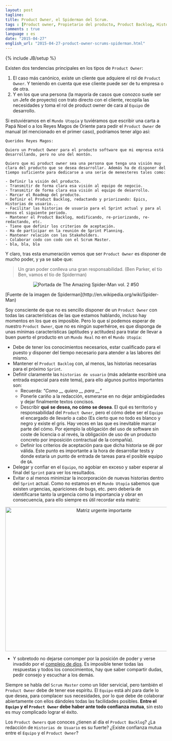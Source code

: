 ```yaml
---
layout: post
tagline: 
title: Product Owner, el Spiderman del Scrum.
tags : [Product owner, Propietario del producto, Product Backlog, Historia de usuario, User History, Scrum, Agile]
comments : true
language : es
date: "2015-04-27"
english_url: "2015-04-27-product-owner-scrums-spiderman.html"
---
```

{% include JB/setup %}

Existen dos tendencias principales en los tipos de `Product Owner`: 

1. El caso más canónico, existe un cliente que adquiere el rol de `Product Owner`. Y teniendo en cuenta que ese cliente puede ser de tu empresa o de otra.
2. Y en los que una persona (la mayoría de casos que conozco suele ser un Jefe de proyecto) con trato directo con el cliente, recopila las necesidades y toma el rol de product owner de cara al `Equipo` de desarrollo.

Si estuviéramos en el `Mundo Utopía` y tuviéramos que escribir una carta a Papá Noel o a los Reyes Magos de Oriente para pedir el `Product Owner` de manual (el mencionado en el primer caso), podríamos tener algo así:

    Queridos Reyes Magos:

    Quiero un Product Owner para el producto software que mi empresa está desarrollando, pero no uno del montón.

    Quiero que mi product owner sea una persona que tenga una visión muy clara del producto que se desea desarrollar. Además ha de disponer del tiempo suficiente para dedicarse a una serie de menesteres tales como: 

    - Definir la visión del producto.
    - Transmitir de forma clara esa visión al equipo de negocio.
    - Transmitir de forma clara esa visión al equipo de desarrollo.
    - Marcar el Roadmap del producto.
    - Definir el Product Backlog, redactando y priorizando: Epics, Historias de usuario...
    - Facilitar las historias de usuario para el Sprint actual y para al menos el siguiente periodo.
    - Mantener el Product Backlog, modificando, re-priorizando, re-redactando, etc.
    - Tiene que definir los criterios de aceptación.
    - Ha de participar en la reunión de Sprint Planning.
    - Mantener relación con los Stakeholders.
    - Colaborar codo con codo con el Scrum Master.
    - bla, bla, bla

Y claro, tras esta enumeración vemos que ser `Product Owner` es disponer de mucho poder, y ya se sabe que:

> Un gran poder conlleva una gran responsabilidad. (Ben Parker, el tío Ben, vamos el tío de Spiderman)

<p align="center">
<img src="../images/spiderman.jpg" title="Portada de The Amazing Spider-Man vol. 2 #50">
</p>
[Fuente de la imagen de Spiderman](http://en.wikipedia.org/wiki/Spider-Man)

Soy consciente de que no es sencillo disponer de un `Product Owner` con todas las características de las que estamos hablando, incluso hay momentos en los que es imposible. Pero lo que sí podemos esperar de nuestro `Product Owner`, que no es ningún superhéroe, es que disponga de unas mínimas características (aptitudes y actitudes) para tratar de llevar a buen puerto el producto en un `Mundo Real` no en el `Mundo Utopía`:

* Debe de tener los conocimientos necesarios, estar cualificado para el puesto y disponer del tiempo necesario para atender a las labores del mismo.
* Mantener el `Product Backlog` con, al menos, las historias necesarias para el próximo `Sprint`.
* Definir claramente las `historias de usuario` (más adelante escribiré una entrada especial para este tema), para ello algunos puntos importantes son:
    + Recuerda: _"Como \_\_ quiero \_\_ para \_\_"_
    + Ponerle cariño a la redacción, esmerarse en no dejar ambigüedades y dejar finalmente textos concisos.
    + Describir **qué se desea, no cómo se desea**. El qué es territorio y responsabilidad del `Product Owner`, pero el cómo debe ser el `Equipo` el encargado de llevarlo a cabo (Es cierto que no todo es blanco y negro y existe el gris. Hay veces en las que es inevitable marcar parte del cómo. Por ejemplo la obligación del uso de software sin coste de licencia o al revés, la obligación de uso de un producto concreto por imposición contractual de la compañía).
    + Definir los criterios de aceptación para que dicha historia se dé por válida. Este punto es importante a la hora de desarrollar tests y donde estaría un punto de entrada de tareas para el posible equipo de `QA`.
* Delegar y confiar en el `Equipo`, no agobiar en exceso y saber esperar al final del `Sprint` para ver los resultados.
* Evitar o al menos minimizar la incorporación de nuevas historias dentro del `Sprint` actual. Como no estamos en el `Mundo Utopía` sabemos que existen urgencias, apariciones de bugs, etc. pero debería de identificarse tanto la urgencia como la importancia y obrar en consecuencia, para ello siempre es útil recordar esta matriz:

<p align="center">
<img src="../images/urgente_importante_matriz.svg" title="Matriz urgente importante" width="600" height="450">
</p>

* Y sobretodo no dejarse corromper por la posición de poder y verse invadido por el [complejo de dios](http://es.wikipedia.org/wiki/Complejo_de_dios). Es imposible tener todas las respuestas y todos los conocimientos, hay que saber compartir dudas, pedir consejo y escuchar a los demás.

Siempre se habla del `Scrum Master` como un líder servicial, pero también el `Product Owner` debe de tener ese espíritu. El `Equipo` está ahí para darle lo que desea, para complacer sus necesidades, por lo que debe de colaborar abiertamente con ellos dándoles todas las facilidades posibles. **Entre el `Equipo` y el `Product Owner` debe haber ante todo confianza mutua**, sin esto es muy complicado lograr el éxito.

Los `Product Owners` que conoces ¿tienen al día el `Product Backlog`? ¿La redacción de `Historias de Usuario` es su fuerte? ¿Existe confianza mutua entre el `Equipo` y el `Product Owner`?




